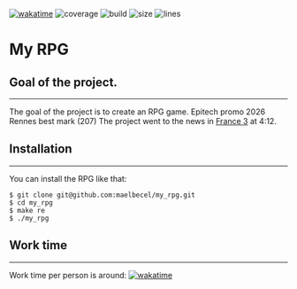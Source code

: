 [![wakatime](https://wakatime.com/badge/github/maelbecel/my_rpg.svg)](https://wakatime.com/badge/github/maelbecel/my_rpg)
![coverage](https://img.shields.io/badge/coverage-58%25-yellow)
![build](https://img.shields.io/badge/build-passed-green)
![size](https://img.shields.io/github/repo-size/maelbecel/my_rpg)
![lines](https://img.shields.io/tokei/lines/github/maelbecel/my_rpg?label=total%20lines%20of%20code)
# My RPG

## Goal of the project.
***
The goal of the project is to create an RPG game.
Epitech promo 2026 Rennes best mark (207)
The project went to the news in [France 3](https://www.france.tv/france-3/bretagne/jt-12-13-bretagne/4502008-emission-du-jeudi-26-janvier-2023.html) at 4:12.

## Installation
***
You can install the RPG like that:
```
$ git clone git@github.com:maelbecel/my_rpg.git
$ cd my_rpg
$ make re
$ ./my_rpg
```

## Work time
***
Work time per person is around:
[![wakatime](https://wakatime.com/badge/github/maelbecel/my_rpg.svg)](https://wakatime.com/badge/github/maelbecel/my_rpg)
